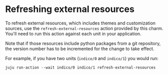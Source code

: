 # Refreshing external resources

To refresh external resources, which includes themes and customization sources, use the `refresh-external-resources` action provided by this charm. You'll need to run this action against each unit in your application.

Note that if those resources include python packages from a git  repository, the version number has to be incremented for the change to take effect.

For example, if you have two units (`indico/0` and `indico/1`) you would run:
```
juju run-action --wait indico/0 indico/1 refresh-external-resources
```
